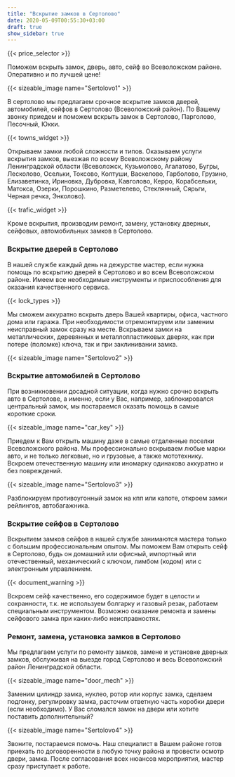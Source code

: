 ```yaml
---
title: "Вскрытие замков в Сертолово"
date: 2020-05-09T00:55:30+03:00
draft: true
show_sidebar: true
---
```


{{< price_selector >}}

Поможем вскрыть замок, дверь, авто, сейф во Всеволожском районе. Оперативно и по лучшей цене!

{{< sizeable_image name="Sertolovo1" >}}

В сертолово мы предлагаем срочное вскрытие замков дверей, автомобилей, сейфов в Сертолово (Всеволожский район). По Вашему звонку приедем и поможем вскрыть замок в Сертолово, Парголово, Песочный, Юкки. 

{{< towns_widget >}}

Открываем замки любой сложности и типов. Оказываем услуги вскрытия замков, выезжая по всему Всеволожскому району Ленинградской области (Всеволожск, Кузьмолово, Агалатово, Бугры, Лесколово, Осельки, Токсово, Колтуши, Васкелово, Гарболово, Грузино, Елизаветинка, Ириновка, Дубровка, Кавголово, Керро, Корабсельки, Матокса, Озерки, Порошкино, Разметелево, Стеклянный, Сярьги, Черная речка, Энколово). 

{{< trafic_widget >}}

Кроме вскрытия, производим ремонт, замену, установку дверных, сейфовых, автомобильных замков в Сертолово.

### Вскрытие дверей в Сертолово

В нашей службе каждый день на дежурстве мастер, если нужна помощь по вскрытию дверей в Сертолово и во всем Всеволожском районе. Имеем все необходимые инструменты и приспособления для оказания качественного сервиса. 

{{< lock_types >}}

Мы сможем аккуратно вскрыть дверь Вашей квартиры, офиса, частного дома или гаража. При необходимости отремонтируем или заменим неисправный замок сразу на месте. Вскрываем замки на металлических, деревянных и металлопластиковых дверях, как при потере (поломке) ключа, так и при заклинивании замка.

{{< sizeable_image name="Sertolovo2" >}}

### Вскрытие автомобилей в Сертолово

При возникновении досадной ситуации, когда нужно срочно вскрыть авто в Сертолове, а именно, если у Вас, например, заблокировался центральный замок, мы постараемся оказать помощь в самые короткие сроки. 

{{< sizeable_image name="car_key" >}}

Приедем к Вам открыть машину даже в самые отдаленные поселки Всеволожского района. Мы профессионально вскрываем любые марки авто, и не только легковые, но и грузовые, а также мототехнику. Вскроем отечественную машину или иномарку одинаково аккуратно и без повреждений. 

{{< sizeable_image name="Sertolovo3" >}}

Разблокируем противоугонный замок на кпп или капоте, откроем замки рейлингов, автобагажника.

### Вскрытие сейфов в Сертолово

Вскрытием замков сейфов в нашей службе занимаются мастера только с большим профессиональным опытом. Мы поможем Вам открыть сейф в Сертолово, будь он домашний или офисный, импортный или отечественный, механический с ключом, лимбом (кодом) или с электронным управлением. 

{{< document_warning >}}

Вскроем сейф качественно, его содержимое будет в целости и сохранности, т.к. не используем болгарку и газовый резак, работаем специальным инструментом. Возможно оказание ремонта и замены сейфового замка при каких-либо неисправностях.

### Ремонт, замена, установка замков в Сертолово

Мы предлагаем услуги по ремонту замков, замене и установке дверных замков, обслуживая на выезде город Сертолово и весь Всеволожский район Ленинградской области. 

{{< sizeable_image name="door_mech" >}}

Заменим цилиндр замка, нуклео, ротор или корпус замка, сделаем подгонку, регулировку замка, расточим ответную часть коробки двери (если необходимо). У Вас сломался замок на двери или хотите поставить дополнительный? 

{{< sizeable_image name="Sertolovo4" >}}

Звоните, постараемся помочь. Наш специалист в Вашем районе готов приехать по договоренности в любую точку района и провести осмотр двери, замка. После согласования всех нюансов мероприятия, мастер сразу приступает к работе.